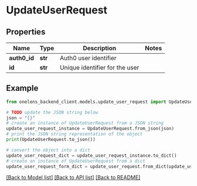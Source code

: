 # UpdateUserRequest


## Properties

Name | Type | Description | Notes
------------ | ------------- | ------------- | -------------
**auth0_id** | **str** | Auth0 user identifier | 
**id** | **str** | Unique identifier for the user | 

## Example

```python
from onelens_backend_client.models.update_user_request import UpdateUserRequest

# TODO update the JSON string below
json = "{}"
# create an instance of UpdateUserRequest from a JSON string
update_user_request_instance = UpdateUserRequest.from_json(json)
# print the JSON string representation of the object
print(UpdateUserRequest.to_json())

# convert the object into a dict
update_user_request_dict = update_user_request_instance.to_dict()
# create an instance of UpdateUserRequest from a dict
update_user_request_form_dict = update_user_request.from_dict(update_user_request_dict)
```
[[Back to Model list]](../README.md#documentation-for-models) [[Back to API list]](../README.md#documentation-for-api-endpoints) [[Back to README]](../README.md)


